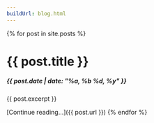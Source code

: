 ```yaml
---
buildUrl: blog.html
---
```


{% for post in site.posts %}
# {{ post.title }} 
##### {{ post.date | date: "%a, %b %d, %y" }}
{{ post.excerpt }} 

[Continue reading...]({{ post.url }})
{% endfor %}